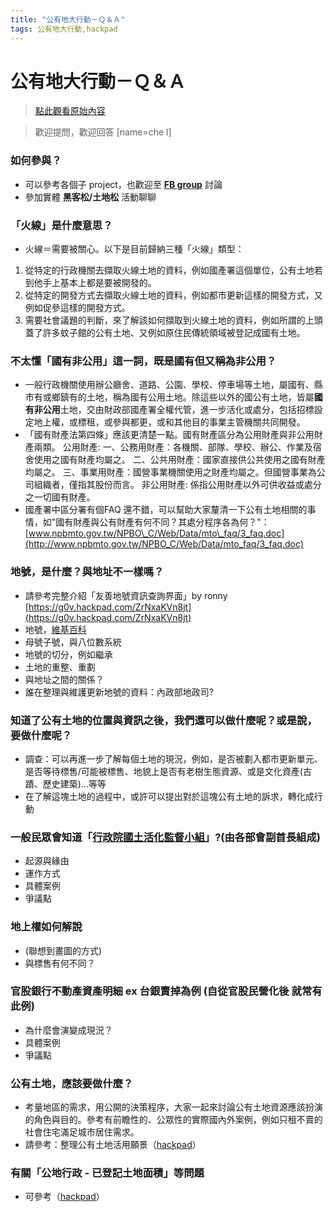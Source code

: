 ```yaml
---
title: "公有地大行動－Ｑ＆Ａ"
tags: 公有地大行動,hackpad
---
```


# 公有地大行動－Ｑ＆Ａ

> [點此觀看原始內容](https://g0v.hackpad.tw/NhvV6TCCJQ6)

> 歡迎提問，歡迎回答
> [name=che l]


### 如何參與？

- 可以參考各個子 project，也歡迎至 [**FB group**](https://www.facebook.com/groups/1417173811903954/) 討論
- 參加實體 **黑客松/土地松** 活動聊聊

### 「火線」是什麼意思？

- 火線＝需要被關心。以下是目前歸納三種「火線」類型：
1.  從特定的行政機關去擷取火線土地的資料，例如國產署這個單位，公有土地若到他手上基本上都是要被開發的。
2.  從特定的開發方式去擷取火線土地的資料，例如都市更新這樣的開發方式，又例如促參這樣的開發方式。
3.  需要社會議題的判斷，來了解該如何擷取到火線土地的資料，例如所謂的上頭蓋了許多蚊子館的公有土地、又例如原住民傳統領域被登記成國有土地。

### 不太懂「國有非公用」這一詞，既是國有但又稱為非公用？

- 一般行政機關使用辦公廳舍、道路、公園、學校、停車場等土地，屬國有、縣市有或鄉鎮有的土地，稱為國有公用土地。除這些以外的國公有土地，皆屬**國有非公用**土地，交由財政部國產署全權代管，進一步活化或處分，包括招標設定地上權，或標租，或參與都更，或和其他目的事業主管機關共同開發。
- 「國有財產法第四條」應該更清楚一點。國有財產區分為公用財產與非公用財產兩類。
    公用財產:
    一、公務用財產：各機關、部隊、學校、辦公、作業及宿舍使用之國有財產均屬之。
    二、公共用財產：國家直接供公共使用之國有財產均屬之。
    三、事業用財產：國營事業機關使用之財產均屬之。但國營事業為公司組織者，僅指其股份而言。
    非公用財產: 係指公用財產以外可供收益或處分之一切國有財產。
- 國產署中區分署有個FAQ 還不錯，可以幫助大家釐清一下公有土地相關的事情，如"國有財產與公有財產有何不同？其處分程序各為何？"：[www.npbmto.gov.tw/NPBO\_C/Web/Data/mto\_faq/3_faq.doc](http://www.npbmto.gov.tw/NPBO_C/Web/Data/mto_faq/3_faq.doc)

### 地號，是什麼？與地址不一樣嗎？

- 請參考完整介紹「友善地號資訊查詢界面」by ronny [https://g0v.hackpad.com/ZrNxaKVn8jt](https://g0v.hackpad.com/ZrNxaKVn8jt)
- 地號，[維基百科](https://zh.wikipedia.org/wiki/%E5%9C%B0%E8%99%9F)
- 母號子號，與八位數系統
- 地號的切分，例如繼承
- 土地的重整、重劃
- 與地址之間的關係？
- 誰在整理與維護更新地號的資料：內政部地政司?

### 知道了公有土地的位置與資訊之後，我們還可以做什麼呢？或是說，要做什麼呢？

- 調查：可以再進一步了解每個土地的現況，例如，是否被劃入都市更新單元、是否等待標售/可能被標售、地貌上是否有老樹生態資源、或是文化資產(古蹟、歷史建築)...等等
- 在了解這塊土地的過程中，或許可以提出對於這塊公有土地的訴求，轉化成行動

### 一般民眾會知道「[行政院國土活化監督小組](http://www.fnp.gov.tw/Web/Data/InfoPublish/19/index.htm)」?(由各部會副首長組成)

- 起源與緣由
- 運作方式
- 具體案例
- 爭議點

### 地上權如何解說

- (聯想到畫圖的方式)
- 與標售有何不同？

### 官股銀行不動產資產明細  ex 台銀賣掉為例 (自從官股民營化後 就常有此例)

- 為什麼會演變成現況？
- 具體案例
- 爭議點

### 公有土地，應該要做什麼？

- 考量地區的需求，用公開的決策程序，大家一起來討論公有土地資源應該扮演的角色與目的。參考有前瞻性的、公眾性的實際國內外案例，例如只租不賣的社會住宅滿足城市居住需求。
- 請參考：整理公有土地活用願景（[hackpad](http://hackfoldr.org/POPonFire/09RaHIX5QCC)）

### 有關「公地行政 \- 已登記土地面積」等問題

- 可參考（[hackpad](http://hackfoldr.org/POPonFire/U1Dn0teKVl7)）


